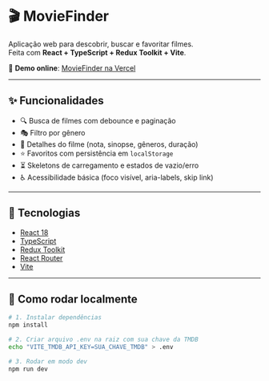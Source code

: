 # 🎬 MovieFinder

Aplicação web para descobrir, buscar e favoritar filmes.  
Feita com **React + TypeScript + Redux Toolkit + Vite**.

🔗 **Demo online**: [MovieFinder na Vercel](https://movie-finder-7lfo.vercel.app/)

---

## ✨ Funcionalidades
- 🔍 Busca de filmes com debounce e paginação  
- 🎭 Filtro por gênero  
- 📖 Detalhes do filme (nota, sinopse, gêneros, duração)  
- ⭐ Favoritos com persistência em `localStorage`  
- ⏳ Skeletons de carregamento e estados de vazio/erro  
- ♿ Acessibilidade básica (foco visível, aria-labels, skip link)  

---

## 🚀 Tecnologias
- [React 18](https://react.dev/)  
- [TypeScript](https://www.typescriptlang.org/)  
- [Redux Toolkit](https://redux-toolkit.js.org/)  
- [React Router](https://reactrouter.com/)  
- [Vite](https://vitejs.dev/)  

---

## 🔧 Como rodar localmente

```bash
# 1. Instalar dependências
npm install

# 2. Criar arquivo .env na raiz com sua chave da TMDB
echo "VITE_TMDB_API_KEY=SUA_CHAVE_TMDB" > .env

# 3. Rodar em modo dev
npm run dev
